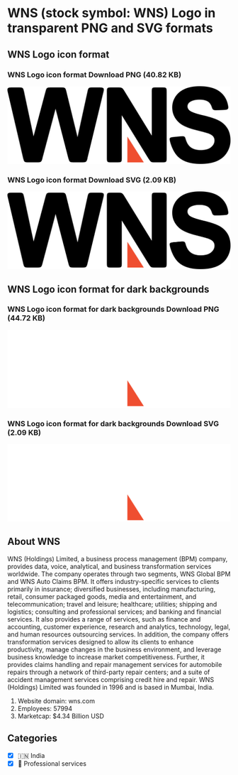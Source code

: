# WNS (stock symbol: WNS) Logo in transparent PNG and SVG formats

## WNS Logo icon format

### WNS Logo icon format Download PNG (40.82 KB)

![WNS Logo icon format Download PNG (40.82 KB)](/img/orig/WNS-f03012b2.png)

### WNS Logo icon format Download SVG (2.09 KB)

![WNS Logo icon format Download SVG (2.09 KB)](/img/orig/WNS-62331a5d.svg)

## WNS Logo icon format for dark backgrounds

### WNS Logo icon format for dark backgrounds Download PNG (44.72 KB)

![WNS Logo icon format for dark backgrounds Download PNG (44.72 KB)](/img/orig/WNS.D-2f45c57f.png)

### WNS Logo icon format for dark backgrounds Download SVG (2.09 KB)

![WNS Logo icon format for dark backgrounds Download SVG (2.09 KB)](/img/orig/WNS.D-92b5f474.svg)

## About WNS

WNS (Holdings) Limited, a business process management (BPM) company, provides data, voice, analytical, and business transformation services worldwide. The company operates through two segments, WNS Global BPM and WNS Auto Claims BPM. It offers industry-specific services to clients primarily in insurance; diversified businesses, including manufacturing, retail, consumer packaged goods, media and entertainment, and telecommunication; travel and leisure; healthcare; utilities; shipping and logistics; consulting and professional services; and banking and financial services. It also provides a range of services, such as finance and accounting, customer experience, research and analytics, technology, legal, and human resources outsourcing services. In addition, the company offers transformation services designed to allow its clients to enhance productivity, manage changes in the business environment, and leverage business knowledge to increase market competitiveness. Further, it provides claims handling and repair management services for automobile repairs through a network of third-party repair centers; and a suite of accident management services comprising credit hire and repair. WNS (Holdings) Limited was founded in 1996 and is based in Mumbai, India.

1. Website domain: wns.com
2. Employees: 57994
3. Marketcap: $4.34 Billion USD


## Categories
- [x] 🇮🇳 India
- [x] 💼 Professional services
